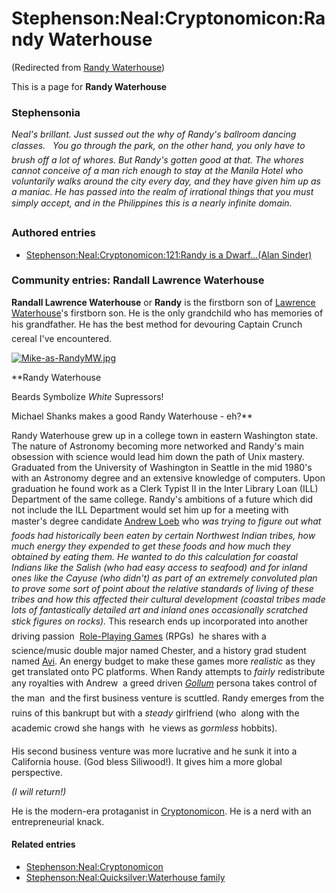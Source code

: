 
# Stephenson:Neal:Cryptonomicon:Randy Waterhouse

(Redirected from [Randy Waterhouse](/randy-waterhouse))

This is a page for **Randy Waterhouse**
### Stephensonia


*Neal's brillant. Just sussed out the why of Randy's ballroom dancing classes.
   You go through the park, on the other hand, you only have to brush off a lot of whores. But Randy's gotten good at that. The whores cannot conceive of a man rich enough to stay at the Manila Hotel who voluntarily walks around the city every day, and they have given him up as a maniac. He has passed into the realm of irrational things that you must simply accept, and in the Philippines this is a nearly infinite domain.  *

### Authored entries


* [Stephenson:Neal:Cryptonomicon:121:Randy is a Dwarf...(Alan Sinder)](/stephenson-neal-cryptonomicon-121-randy-is-a-dwarf-alan-sinder)


### Community entries: Randall Lawrence Waterhouse


**Randall Lawrence Waterhouse** or **Randy** is the firstborn son of [Lawrence Waterhouse](/lawrence-waterhouse)'s firstborn son. He is the only grandchild who has memories of his grandfather. He has the best method for devouring Captain Crunch cereal I've encountered.

[![Mike-as-RandyMW.jpg](/web/20060725222548im_/http://www.metaweb.com/wiki/upload/1/1b/Mike-as-RandyMW.jpg)](mike-as-randymw-jpg)  

**Randy Waterhouse  

Beards Symbolize *White* Supressors!  

Michael Shanks makes a good Randy Waterhouse - eh?**

Randy Waterhouse grew up in a college town in eastern Washington state. The nature of Astronomy becoming more networked and Randy's main obsession with science would lead him down the path of Unix mastery. Graduated from the University of Washington in Seattle in the mid 1980's with an Astronomy degree and an extensive knowledge of computers. Upon graduation he found work as a Clerk Typist II in the Inter Library Loan (ILL) Department of the same college. Randy's ambitions of a future which did not include the ILL Department would set him up for a meeting with master's degree candidate [Andrew Loeb](/andrew-loeb) who *was trying to figure out what foods had historically been eaten by certain Northwest Indian tribes, how much energy they expended to get these foods and how much they obtained by eating them. He wanted to do this calculation for coastal Indians like the Salish (who had easy access to seafood) and for inland ones like the Cayuse (who didn't) as part of an extremely convoluted plan to prove some sort of point about the relative standards of living of these tribes and how this affected their cultural development (coastal tribes made lots of fantastically detailed art and inland ones occasionally scratched stick figures on rocks).* This research ends up incorporated into another driving passion  [Role-Playing Games](/http-en-wikipedia-org-wiki-role-playing-game) (RPGs)  he shares with a science/music double major named Chester, and a history grad student named [Avi](/avi-halaby). An energy budget to make these games more *realistic* as they get translated onto PC platforms. When Randy attempts to *fairly* redistribute any royalties with Andrew  a greed driven *[Gollum](/http-en-wikipedia-org-wiki-gollum)* persona takes control of the man  and the first business venture is scuttled. Randy emerges from the ruins of this bankrupt but with a *steady* girlfriend (who  along with the academic crowd she hangs with  he views as *gormless* hobbits). 

His second business venture was more lucrative and he sunk it into a California house. (God bless Siliwood!). It gives him a more global perspective.

*(I will return!)*


He is the modern-era protaganist in [Cryptonomicon](/stephenson-neal-cryptonomicon). He is a nerd with an entrepreneurial knack.

#### Related entries


* [Stephenson:Neal:Cryptonomicon](/stephenson-neal-cryptonomicon)
* [Stephenson:Neal:Quicksilver:Waterhouse family](/stephenson-neal-quicksilver-waterhouse-family)
